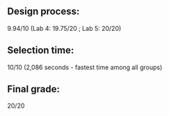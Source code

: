 ## Design process:
9.94/10 (Lab 4: 19.75/20 ; Lab 5: 20/20)

## Selection time:
10/10 (2,086 seconds - fastest time among all groups)

## Final grade:
20/20
